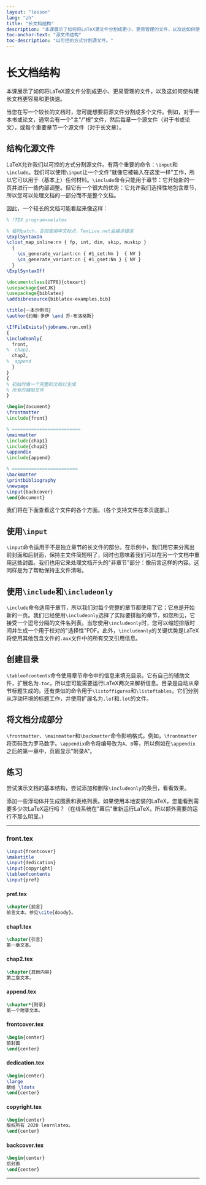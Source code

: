 ```yaml
---
layout: "lesson"
lang: "zh"
title: "长文档结构"
description: "本课展示了如何将LaTeX源文件分割成更小、更易管理的文件，以及这如何使构建长文档更容易和更快速。"
toc-anchor-text: "源文件结构"
toc-description: "以可控的方式分割源文件。"
---
```


# 长文档结构

<script>
runlatex.preincludes = {
 "pre0": {
    "pre1": "front.tex",
    "pre2": "pref.tex",
    "pre3": "chap1.tex",
    "pre4": "chap2.tex",
    "pre5": "append.tex",
    "pre6": "frontcover.tex",
    "pre7": "dedication.tex",
    "pre8": "copyright.tex",
    "pre9": "backcover.tex",
   }
}
</script>

<span
  class="summary">本课展示了如何将LaTeX源文件分割成更小、更易管理的文件，以及这如何使构建长文档更容易和更快速。</span>

当您在写一个较长的文档时，您可能想要将源文件分割成多个文件。例如，对于一本书或论文，通常会有一个"主"/"根"文件，然后每章一个源文件（对于书或论文），或每个重要章节一个源文件（对于长文章）。

## 结构化源文件

LaTeX允许我们以可控的方式分割源文件。有两个重要的命令：`\input`和`\include`。我们可以使用`\input`让一个文件"就像它被输入在这里一样"工作，所以它可以用于（基本上）任何材料。`\include`命令只能用于章节：它开始新的一页并进行一些内部调整。但它有一个很大的优势：它允许我们选择性地包含章节，所以您可以处理文档的一部分而不是整个文档。

因此，一个较长的文档可能看起来像这样：

<!-- pre0 {% raw %} -->
```latex
% !TEX program=xelatex

% 临时patch，否则使用中文标点，TexLive.net会编译错误
\ExplSyntaxOn
\clist_map_inline:nn { fp, int, dim, skip, muskip }
  {
    \cs_generate_variant:cn { #1_set:Nn }  { NV }
    \cs_generate_variant:cn { #1_gset:Nn } { NV }
  }
\ExplSyntaxOff

\documentclass[UTF8]{ctexart}
\usepackage{xeCJK}
\usepackage{biblatex}
\addbibresource{biblatex-examples.bib}

\title{一本示例书}
\author{约翰·多伊 \and 乔·布洛格斯}

\IfFileExists{\jobname.run.xml}
{
\includeonly{
  front,
%  chap1,
  chap2,
%  append
  }
}
{
% 初始时做一个完整的文档以生成
% 所有的辅助文件
}

\begin{document}
\frontmatter
\include{front}

% =========================
\mainmatter
\include{chap1}
\include{chap2}
\appendix
\include{append}

% ========================
\backmatter
\printbibliography
\newpage
\input{backcover}
\end{document}
```
<!-- {% endraw %} -->

我们将在下面查看这个文件的各个方面。（各个支持文件在本页底部。）

## 使用`\input`

`\input`命令适用于不是独立章节的长文件的部分。在示例中，我们用它来分离出前封面和后封面，保持主文件简短明了，同时也意味着我们可以在另一个文档中重用这些封面。我们也用它来处理文档开头的"非章节"部分：像前言这样的内容。这同样是为了帮助保持主文件清晰。

## 使用`\include`和`\includeonly`

`\include`命令适用于章节，所以我们对每个完整的章节都使用了它；它总是开始新的一页。我们已经使用`\includeonly`选择了实际要排版的章节，如您所见，它接受一个逗号分隔的文件名列表。当您使用`\includeonly`时，您可以缩短排版时间并生成一个用于校对的"选择性"PDF。此外，`\includeonly`的关键优势是LaTeX将使用其他包含文件的`.aux`文件中的所有交叉引用信息。

## 创建目录

`\tableofcontents`命令使用章节命令中的信息来填充目录。它有自己的辅助文件，扩展名为`.toc`，所以您可能需要运行LaTeX两次来解析信息。目录是自动从章节标题生成的。还有类似的命令用于`\listoffigures`和`\listoftables`，它们分别从浮动环境的标题工作，并使用扩展名为`.lof`和`.lot`的文件。

## 将文档分成部分

`\frontmatter`、`\mainmatter`和`\backmatter`命令影响格式。例如，`\frontmatter`将页码改为罗马数字。`\appendix`命令将编号改为`A`、`B`等，所以例如在`\appendix`之后的第一章中，页眉显示"附录A"。

## 练习

尝试演示文档的基本结构，尝试添加和删除`\includeonly`的条目，看看效果。

添加一些浮动体并生成图表和表格列表。如果使用本地安装的LaTeX，您能看到需要多少次LaTeX运行吗？（在线系统在"幕后"重新运行LaTeX，所以额外需要的运行不那么明显。）

----

### front.tex
<!-- pre1 {% raw %} -->
```latex
\input{frontcover}
\maketitle
\input{dedication}
\input{copyright}
\tableofcontents
\input{pref}
```
<!-- {% endraw %} -->

#### pref.tex
<!-- pre2 {% raw %} -->
```latex
\chapter{前言}
前言文本。参见\cite{doody}。
```
<!-- {% endraw %} -->

#### chap1.tex
<!-- pre3 {% raw %} -->
```latex
\chapter{引言}
第一章文本。
```
<!-- {% endraw %} -->

#### chap2.tex
<!-- pre4 {% raw %} -->
```latex
\chapter{其他内容}
第二章文本。
```
<!-- {% endraw %} -->

####  append.tex
<!-- pre5 {% raw %} -->
```latex
\chapter*{附录}
第一个附录文本。
```
<!-- {% endraw %} -->

#### frontcover.tex
<!-- pre6 {% raw %} -->
```latex
\begin{center}
前封面
\end{center}
```
<!-- {% endraw %} -->

#### dedication.tex
<!-- pre7 {% raw %} -->
```latex
\begin{center}
\large
献给 \ldots
\end{center}
```
<!-- {% endraw %} -->

#### copyright.tex
<!-- pre8 {% raw %} -->
```latex
\begin{center}
版权所有 2020 learnlatex。
\end{center}
```
<!-- {% endraw %} -->

#### backcover.tex
<!-- pre9 {% raw %} -->
```latex
\begin{center}
后封面
\end{center}
```
<!-- {% endraw %} -->

----
